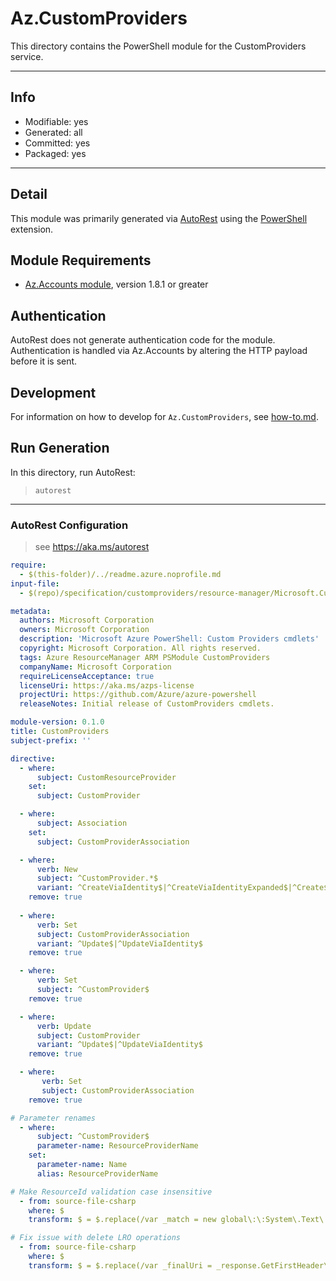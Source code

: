 <!-- region Generated -->
# Az.CustomProviders
This directory contains the PowerShell module for the CustomProviders service.

---

## Info
- Modifiable: yes
- Generated: all
- Committed: yes
- Packaged: yes

---
## Detail
This module was primarily generated via [AutoRest](https://github.com/Azure/autorest) using the [PowerShell](https://github.com/Azure/autorest.powershell) extension.

## Module Requirements
- [Az.Accounts module](https://www.powershellgallery.com/packages/Az.Accounts/), version 1.8.1 or greater

## Authentication
AutoRest does not generate authentication code for the module. Authentication is handled via Az.Accounts by altering the HTTP payload before it is sent.

## Development
For information on how to develop for `Az.CustomProviders`, see [how-to.md](how-to.md).
<!-- endregion -->

## Run Generation
In this directory, run AutoRest:
> `autorest`

---
### AutoRest Configuration
> see https://aka.ms/autorest

``` yaml
require:
  - $(this-folder)/../readme.azure.noprofile.md
input-file:
  - $(repo)/specification/customproviders/resource-manager/Microsoft.CustomProviders/preview/2018-09-01-preview/customproviders.json

metadata:
  authors: Microsoft Corporation
  owners: Microsoft Corporation
  description: 'Microsoft Azure PowerShell: Custom Providers cmdlets'
  copyright: Microsoft Corporation. All rights reserved.
  tags: Azure ResourceManager ARM PSModule CustomProviders
  companyName: Microsoft Corporation
  requireLicenseAcceptance: true
  licenseUri: https://aka.ms/azps-license
  projectUri: https://github.com/Azure/azure-powershell
  releaseNotes: Initial release of CustomProviders cmdlets.

module-version: 0.1.0
title: CustomProviders
subject-prefix: ''

directive:
  - where:
      subject: CustomResourceProvider
    set:
      subject: CustomProvider

  - where:
      subject: Association
    set:
      subject: CustomProviderAssociation

  - where: 
      verb: New
      subject: ^CustomProvider.*$
      variant: ^CreateViaIdentity$|^CreateViaIdentityExpanded$|^Create$
    remove: true
  
  - where:
      verb: Set
      subject: CustomProviderAssociation
      variant: ^Update$|^UpdateViaIdentity$
    remove: true

  - where:
      verb: Set
      subject: ^CustomProvider$
    remove: true

  - where:
      verb: Update
      subject: CustomProvider
      variant: ^Update$|^UpdateViaIdentity$
    remove: true

  - where:
       verb: Set
       subject: CustomProviderAssociation
    remove: true

# Parameter renames
  - where: 
      subject: ^CustomProvider$
      parameter-name: ResourceProviderName
    set:
      parameter-name: Name
      alias: ResourceProviderName

# Make ResourceId validation case insensitive
  - from: source-file-csharp
    where: $
    transform: $ = $.replace(/var _match = new global\:\:System\.Text\.RegularExpressions\.Regex\(\"([^\"]+)\"\).Match\(viaIdentity\);/g, 'var _match = new global\:\:System.Text.RegularExpressions.Regex\(\"$1\", global\:\:System\.Text\.RegularExpressions\.RegexOptions\.IgnoreCase\).Match\(viaIdentity\);');

# Fix issue with delete LRO operations
  - from: source-file-csharp
    where: $
    transform: $ = $.replace(/var _finalUri = _response.GetFirstHeader\(\@\"Location\"\);/g, 'var _finalUri = \"\";');

```
